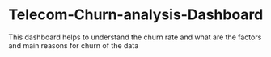 # Telecom-Churn-analysis-Dashboard
This dashboard helps to understand the churn rate and what are the factors and main reasons for churn of the data
